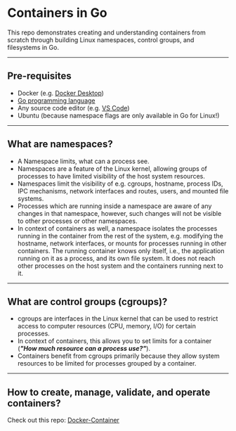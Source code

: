 # Containers in Go

This repo demonstrates creating and understanding containers from scratch through building Linux namespaces, control groups, and filesystems in Go.

---

## Pre-requisites

- Docker (e.g. [Docker Desktop](https://www.docker.com/products/docker-desktop/))
- [Go programming language](https://go.dev/dl/)
- Any source code editor (e.g. [VS Code](https://code.visualstudio.com/download))
- Ubuntu (because namespace flags are only available in Go for Linux!)

---

## What are namespaces?

- A Namespace limits, what can a process see.
- Namespaces are a feature of the Linux kernel, allowing groups of processes to have limited visibility of the host system resources.
- Namespaces limit the visibility of e.g. cgroups, hostname, process IDs, IPC mechanisms, network interfaces and routes, users, and mounted file systems.
- Processes which are running inside a namespace are aware of any changes in that namespace, however, such changes will not be visible to other processes or other namespaces.
- In context of containers as well, a namespace isolates the processes running in the container from the rest of the system, e.g. modifying the hostname, network interfaces, or mounts for processes running in other containers. The running container knows only itself, i.e., the application running on it as a process, and its own file system. It does not reach other processes on the host system and the containers running next to it.

---

## What are control groups (cgroups)?

- cgroups are interfaces in the Linux kernel that can be used to restrict access to computer resources (CPU, memory, I/O) for certain processes.
- In context of containers, this allows you to set limits for a container (***"How much resource can a process use?"***).
- Containers benefit from cgroups primarily because they allow system resources to be limited for processes grouped by a container.

---

## How to create, manage, validate, and operate containers?
Check out this repo: [Docker-Container](https://github.com/Memal7/docker-container)